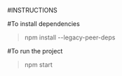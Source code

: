 #INSTRUCTIONS

#To install dependencies

>npm install --legacy-peer-deps

#To run the project

>npm start
